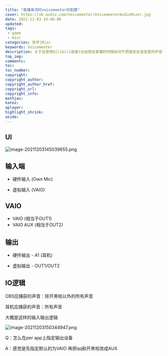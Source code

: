 ```yaml
---
title: "直播串流时voicemeeter的配置"
cover: https://vb-audio.com/Voicemeeter/VoicemeeterAudioMixer.jpg
date: 2021-12-03 14:46:08
updated:
tags: 
 - game
 - misc
categories: 杂学|Misc
keywords: Voicemeeter
description: 关于在使用bilibili或者t台给朋友直播的时候如何不把朋友在语音里的声音也录进去的一些声音输入输出配置的原理和可用的归档
top_img:
comments:
toc:
toc_number:
copyright:
copyright_author:
copyright_author_href:
copyright_url:
copyright_info:
mathjax:
katex:
aplayer:
highlight_shrink:
aside:
---
```




## UI

![image-20211203145039655.png](https://s1.imgpp.com/2022/02/01/image-20211203145039655.png)

## 输入端

* 硬件输入 (Own Mic)

* 虚拟输入 (VAIO)

## VAIO

* VAIO (相当于OUT1)
* VAIO AUX (相当于OUT2)

## 输出



* 硬件输出 - A1 (耳机)

* 虚拟输出 - OUT1/OUT2

## IO逻辑

OBS应捕获的声音：除开黑啦以外的所有声音

耳机应捕获的声音：所有声音


大概是这样的输入输出逻辑

![image-20211203150344947.png](https://s1.imgpp.com/2022/02/01/image-20211203150344947.png)



Q：怎么在per app上指定输出设备

A：感觉是先指定默认的为VAIO 再把qq和开黑啦改成AUX